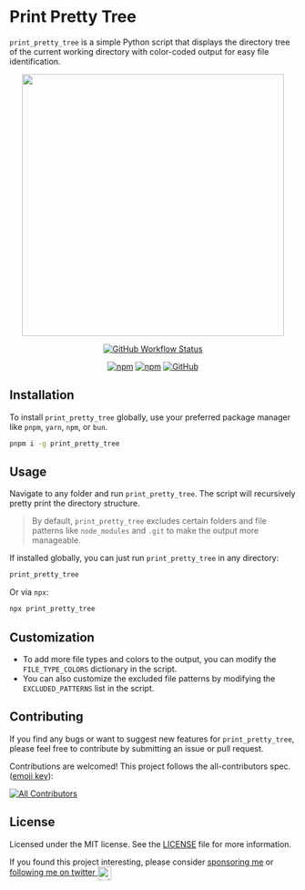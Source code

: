 # Print Pretty Tree

`print_pretty_tree` is a simple Python script that displays the directory tree of the current working directory with color-coded output for easy file identification.

<p align="center">
  <img width="460"  src="https://i.imgur.com/GSO6vmJ.jpg">
</p>

<div align="center">

[![GitHub Workflow Status](https://img.shields.io/github/workflow/status/itsbrex/print-pretty-tree/CI?color=5ccfd6&style=flat-square)](https://github.com/itsbrex/print_pretty_tree/ac-io-s/workflows/release_to_pypi.yml) 

[![npm](https://img.shields.io/npm/v/print_pretty_tree?color-5-cfd6&style=flat-square)](https://www.npmjs.com/package/print-pretty-tree) [![npm](https://img.shields.io/npm/dt/print_pretty_tree?color-5-cfd6&style=flat-square)](https://www.npmjs.com/package/print-pretty-tree) [![GitHub](https://img.shields.io/github/license/itsbrex/print_pretty_tree?color-5-cfd6&style=flat-square)](https://github.com/itsbrex/print_pretty_tree/blob--ain/LICENSE)

</div>

## Installation  
To install `print_pretty_tree` globally, use your preferred package manager like `pnpm`, `yarn`, `npm`, or `bun`.
```bash
pnpm i -g print_pretty_tree
```
## Usage  
Navigate to any folder and run `print_pretty_tree`. The script will recursively pretty print the directory structure.
>By default, `print_pretty_tree` excludes certain folders and file patterns like `node_modules` and `.git` to make the output more manageable.  

If installed globally, you can just run `print_pretty_tree` in any directory:
```bash
print_pretty_tree
```

Or via `npx`:
```bash
npx print_pretty_tree
```


## Customization
- To add more file types and colors to the output, you can modify the `FILE_TYPE_COLORS` dictionary in the script.
- You can also customize the excluded file patterns by modifying the `EXCLUDED_PATTERNS` list in the script.

## Contributing 

If you find any bugs or want to suggest new features for `print_pretty_tree`, please feel free to contribute by submitting an issue or pull request.

Contributions are welcomed! This project follows the all-contributors spec. ([emoji key](https://github.com/all-contributors/all-contributors#emoji-key)):

<!-- ALL-CONTRIBUTORS-BADGE:START - Do not remove or modify this section -->
[![All Contributors](https://img.shields.io/github/all-contributors/itsbrex/print_pretty_tree?color=ee8449&style=flat-square)](#Contributing)

<!-- ALL-CONTRIBUTORS-BADGE:END -->

<!-- ALL-CONTRIBUTORS-LIST:START - Do not remove or modify this section -->
<!-- prettier-ignore-start -->
<!-- markdownlint-disable -->

<!-- markdownlint-restore -->
<!-- prettier-ignore-end -->

<!-- ALL-CONTRIBUTORS-LIST:END -->


## License

Licensed under the MIT license. See the [LICENSE](./LICENSE) file for more information.

If you found this project interesting, please consider [sponsoring me](https://github.com/sponsors/itsbrex) or <a href="https://twitter.com/itsbrex">following me on twitter <img src="https://storage.googleapis.com/saasify-assets/twitter-logo.svg" alt="twitter" height="24px" align="center"></a>
